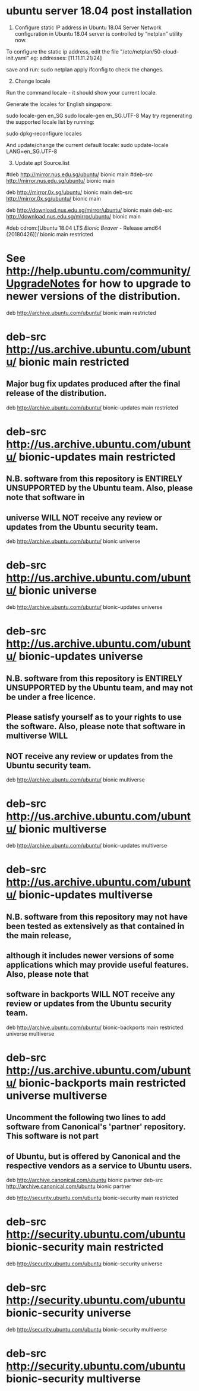 # ubuntu server 18.04 post installation


1. Configure static IP address in Ubuntu 18.04 Server 
Network configuration in Ubuntu 18.04 server is controlled by “netplan” utility now.

To configure the static ip address, edit the file "/etc/netplan/50-cloud-init.yaml"
eg:  addresses: [11.11.11.21/24]

save and run: sudo netplan apply
ifconfig to check the changes.

2. Change locale

Run the command locale - it should show your current locale.

Generate the locales for English singapore:

sudo locale-gen en_SG
sudo locale-gen en_SG.UTF-8
May try regenerating the supported locale list by running:

sudo dpkg-reconfigure locales

And update/change the current default locale:
sudo update-locale LANG=en_SG.UTF-8 


3. Update apt Source.list


#deb http://mirror.nus.edu.sg/ubuntu/ bionic main 
#deb-src http://mirror.nus.edu.sg/ubuntu/ bionic main 

deb http://mirror.0x.sg/ubuntu/ bionic main
deb-src http://mirror.0x.sg/ubuntu/ bionic main 

deb http://download.nus.edu.sg/mirror/ubuntu/ bionic main
deb-src http://download.nus.edu.sg/mirror/ubuntu/ bionic main 


#deb cdrom:[Ubuntu 18.04 LTS _Bionic Beaver_ - Release amd64 (20180426)]/ bionic main restricted
# See http://help.ubuntu.com/community/UpgradeNotes for how to upgrade to newer versions of the distribution.
deb http://archive.ubuntu.com/ubuntu/ bionic main restricted
# deb-src http://us.archive.ubuntu.com/ubuntu/ bionic main restricted
## Major bug fix updates produced after the final release of the distribution.
deb http://archive.ubuntu.com/ubuntu/ bionic-updates main restricted
# deb-src http://us.archive.ubuntu.com/ubuntu/ bionic-updates main restricted
## N.B. software from this repository is ENTIRELY UNSUPPORTED by the Ubuntu team. Also, please note that software in 
## universe WILL NOT receive any review or updates from the Ubuntu security team.
deb http://archive.ubuntu.com/ubuntu/ bionic universe
# deb-src http://us.archive.ubuntu.com/ubuntu/ bionic universe
deb http://archive.ubuntu.com/ubuntu/ bionic-updates universe
# deb-src http://us.archive.ubuntu.com/ubuntu/ bionic-updates universe
## N.B. software from this repository is ENTIRELY UNSUPPORTED by the Ubuntu team, and may not be under a free licence. 
## Please satisfy yourself as to your rights to use the software. Also, please note that software in multiverse WILL 
## NOT receive any review or updates from the Ubuntu security team.
deb http://archive.ubuntu.com/ubuntu/ bionic multiverse
# deb-src http://us.archive.ubuntu.com/ubuntu/ bionic multiverse
deb http://archive.ubuntu.com/ubuntu/ bionic-updates multiverse
# deb-src http://us.archive.ubuntu.com/ubuntu/ bionic-updates multiverse
## N.B. software from this repository may not have been tested as extensively as that contained in the main release, 
## although it includes newer versions of some applications which may provide useful features. Also, please note that 
## software in backports WILL NOT receive any review or updates from the Ubuntu security team.
deb http://archive.ubuntu.com/ubuntu/ bionic-backports main restricted universe multiverse
# deb-src http://us.archive.ubuntu.com/ubuntu/ bionic-backports main restricted universe multiverse

## Uncomment the following two lines to add software from Canonical's 'partner' repository. This software is not part 
## of Ubuntu, but is offered by Canonical and the respective vendors as a service to Ubuntu users.
deb http://archive.canonical.com/ubuntu bionic partner 
deb-src http://archive.canonical.com/ubuntu bionic partner

deb http://security.ubuntu.com/ubuntu bionic-security main restricted
# deb-src http://security.ubuntu.com/ubuntu bionic-security main restricted
deb http://security.ubuntu.com/ubuntu bionic-security universe
# deb-src http://security.ubuntu.com/ubuntu bionic-security universe
deb http://security.ubuntu.com/ubuntu bionic-security multiverse
# deb-src http://security.ubuntu.com/ubuntu bionic-security multiverse
